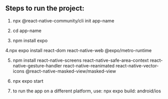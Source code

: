 ## Steps to run the project:

1. npx @react-native-community/cli init app-name

2. cd app-name	

3. npm install expo

4.npx expo install react-dom react-native-web @expo/metro-runtime

5. npm install react-native-screens react-native-safe-area-context react-native-gesture-handler react-native-reanimated react-native-vector-icons @react-native-masked-view/masked-view

6. npx expo start	

7. to run the app on a different platform, use: npx expo build: android/ios
